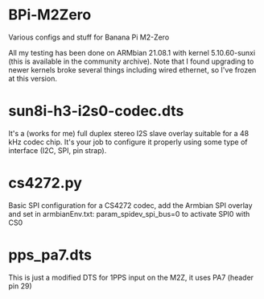 # BPi-M2Zero
Various configs and stuff for Banana Pi M2-Zero

All my testing has been done on ARMbian 21.08.1 with kernel 5.10.60-sunxi (this is available in the community archive).
Note that I found upgrading to newer kernels broke several things including wired ethernet, so I've frozen at this version.

# sun8i-h3-i2s0-codec.dts
It's a (works for me) full duplex stereo I2S slave overlay suitable for a 48 kHz codec chip.
It's your job to configure it properly using some type of interface (I2C, SPI, pin strap).

# cs4272.py
Basic SPI configuration for a CS4272 codec, add the Armbian SPI overlay and set in armbianEnv.txt:
param_spidev_spi_bus=0 to activate SPI0 with CS0

# pps_pa7.dts
This is just a modified DTS for 1PPS input on the M2Z, it uses PA7 (header pin 29)
